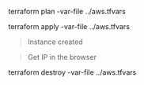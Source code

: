 terraform plan -var-file ../aws.tfvars

terraform apply -var-file ../aws.tfvars

> Instance created

> Get IP in the browser

terraform destroy -var-file ../aws.tfvars
